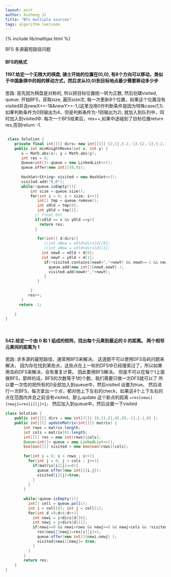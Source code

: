 ```yaml
---
layout: post
author: Xusheng Ji
title: "Bfs multiple sources"
tags: algorithm leetcode
---
```


{% include lib/mathjax.html %}


<script type="text/javascript" async
  src="https://cdnjs.cloudflare.com/ajax/libs/mathjax/2.7.5/MathJax.js?config=TeX-MML-AM_CHTML">
</script>

<script type="text/x-mathjax-config">
  MathJax.Hub.Config({
    extensions: [
      "MathMenu.js",
      "MathZoom.js",
      "AssistiveMML.js",
      "a11y/accessibility-menu.js"
    ],
    jax: ["input/TeX", "output/CommonHTML"],
    TeX: {
      extensions: [
        "AMSmath.js",
        "AMSsymbols.js",
        "noErrors.js",
        "noUndefined.js",
      ]
    }
  });
</script>


BFS 多源最短路径问题

####  BFS的格式

#### 1197.给定一个无限大的棋盘, 骑士开始的位置在(0,0),  有8个方向可以移动，类似于中国象棋中的相的移动方式，然后求从(0,0)到目标地点最少需要移动多少步




思路:  首先因为棋盘是对称的, 所以把目标位置统一转为正数, 然后创建visited, queue. 
开始BFS，获取size, 遍历size次, 每一次更新8个位置，如果这个位置没有visited并且newX>=-1&&newY>=-1,(这里没用0作判断条件是因为特殊case(1,1).
如果判断条件为0则输出为4，但是判断条件为-1则输出为2), 就加入到队列中，同时加入到visited中. 
每次一个BFS结束后，res++,如果中途碰到了目标位置return res,否则return -1.


```c++

 class Solution {
    private final int[][] dirs= new int[][]{ {2,1},{-2,-1},{2,-1},{-2,1},{1,2},{-1,-2},{1,-2},{-1,2} };
    public int minKnightMoves(int x, int y) {
       x = Math.abs(x); y = Math.abs(y);
       int res = 0;
       Queue<int[]> queue = new LinkedList<>();
       queue.offer(new int[]{0,0});
                   
       HashSet<String> visited = new HashSet<>();
       visited.add("0,0");
       while(!queue.isEmpty()){
           int size = queue.size();
           for(int i = 0; i < size; i++){
              int[] tmp = queue.remove();
              int xOld = tmp[0];
              int yOld = tmp[1];
             // final dst 
             if(xOld == x && yOld ==y){
               return res;
             }
              
              for(int[] d:dirs){
                 //int xNew = xOld+dirs[d][0];
                 //int yNew = xOld+dirs[d][1];
                int newX = xOld + d[0];
                int newY = yOld + d[1];
                 if(!visited.contains(newX+","+newY) && newX>=-1 && newY>=-1){
                   queue.add(new int[]{newX,newY} );
                   visited.add(newX+","+newY);
                 }
              }  

           }
          res++;
       }
      return -1;
      
    }
}
          
      
```



#### 542.给定一个由 0 和 1 组成的矩阵，找出每个元素到最近的 0 的距离。 两个相邻元素间的距离为 1 




思路:  求多源的最短路径，通常用BFS来解决。 
这道题不可以使用DFS岛屿问题来解决， 因为存在找到某些点，这些点在上一轮的DFS中已经搜索过了，所以如果用岛屿DFS来解决，会有重复计算。 
因此要用BFS解决。 但是不可以在每个1上面做BFS，那样的话，BFS的次数等于1的个数，我们需要只做一次DFS就可以了 
所以要一次性的把所有的0全部加入到queue中，然后visited 设置为true。 然后进行一次BFS，每次拿出一个点，都对他上下左右的check，如果这4个上下左右的点在范围内并且之前没有visited，那么update 这个新点的距离
`=res[newi][newj]=res[i][j]+1; `
然后加入到queue中，然后设置一下visited

```java
class Solution {
    public int[][] dirs = new int[][]{ {0,1},{1,0},{0,-1},{-1,0} };
    public int[][] updateMatrix(int[][] matrix) {
        int rows = matrix.length;
        int cols = matrix[0].length;
        int[][] res = new int[rows][cols];
        Queue<int[]> queue = new LinkedList<>();
        boolean[][] visited = new boolean[rows][cols];  
      
        for(int i = 0; i < rows ; i++){
          for(int j = 0; j < cols ; j++){
            if(matrix[i][j]==0){
              queue.offer(new int[]{i,j});
              visited[i][j]=true;
            }
          }
        }
      
        while(!queue.isEmpty()){
          int[] cell = queue.poll();
          int i = cell[0]; int j = cell[1];
          for(int d =0;d<4;d++){
            int newi = i+dirs[d][0];
            int newj = j+dirs[d][1];
            if(newi>=0 && newi<rows && newj>=0 && newj<cols && !visited[newi][newj]){
              res[newi][newj]=res[i][j]+1;
              queue.offer(new int[]{newi,newj} );
              visited[newi][newj]= true;
            }
          }
        }
        return res;
    }
}

```











